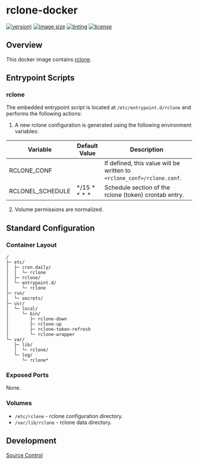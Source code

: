 # rclone-docker

[![version)](https://img.shields.io/docker/v/crashvb/rclone/latest)](https://hub.docker.com/repository/docker/crashvb/rclone)
[![image size](https://img.shields.io/docker/image-size/crashvb/rclone/latest)](https://hub.docker.com/repository/docker/crashvb/rclone)
[![linting](https://img.shields.io/badge/linting-hadolint-yellow)](https://github.com/hadolint/hadolint)
[![license](https://img.shields.io/github/license/crashvb/rclone-docker.svg)](https://github.com/crashvb/rclone-docker/blob/master/LICENSE.md)


## Overview

This docker image contains [rclone](https://rclone.org/).

## Entrypoint Scripts

### rclone

The embedded entrypoint script is located at `/etc/entrypoint.d/rclone` and performs the following actions:

1. A new rclone configuration is generated using the following environment variables:

 | Variable | Default Value | Description |
 | -------- | ------------- | ----------- |
 | RCLONE\_CONF | | If defined, this value will be written to `<rclone_conf>/rclone.conf`. |
 | RCLONEL\_SCHEDULE | &ast;/15 &ast; &ast; &ast; &ast; | Schedule section of the rclone (token) crontab entry. |

2. Volume permissions are normalized.

## Standard Configuration

### Container Layout

```
/
├─ etc/
│  ├─ cron.daily/
│  │  └─ rclone
│  ├─ rclone/
│  └─ entrypoint.d/
│     └─ rclone
├─ run/
│  └─ secrets/
├─ usr/
│  └─ local/
│     └─ bin/
│        ├─ rclone-down
│        ├─ rclone-up
│        ├─ rclone-token-refresh
│        └─ rclone-wrapper
└─ var/
   ├─ lib/
   │  └─ rclone/
   └─ log/
      └─ rclone*
```

### Exposed Ports

None.

### Volumes

* `/etc/rclone` - rclone configuration directory.
* `/var/lib/rclone` - rclone data directory.

## Development

[Source Control](https://github.com/crashvb/rclone-docker)

